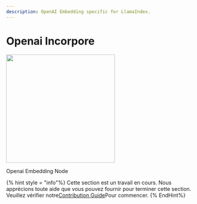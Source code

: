 ```yaml
---
description: OpenAI Embedding specific for LlamaIndex.
---
```


# Openai Incorpore

<gigne> <img src = "../../../. Gitbook / Assets / Image (6) (1) (1) (1) (1) (3) .png" alt = "" width = "291"> <Figcaption> <p> Openai Embedding Node </p> </figcaption>

{% hint style = "info"%}
Cette section est un travail en cours. Nous apprécions toute aide que vous pouvez fournir pour terminer cette section. Veuillez vérifier notre[Contribution Guide](broken-reference)Pour commencer.
{% EndHint%}
